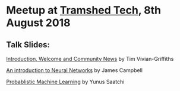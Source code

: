 # Meetup at [Tramshed Tech](http://www.tramshedtech.co.uk/index), 8th August 2018

## Talk Slides:

[Introduction, Welcome and Community News](https://github.com/pydatacardiff/meetups/blob/master/meetup_10_10_18/Meetup%2010-10-18.pdf) by Tim Vivian-Griffiths

[An introduction to Neural Networks](https://github.com/pydatacardiff/meetups/blob/master/meetup_10_10_18/Intro_To_NN.pdf) by James Campbell

[Probablistic Machine Learning](https://github.com/pydatacardiff/meetups/blob/master/meetup_10_10_18/Probabilistic%20ML.pdf) by Yunus Saatchi
